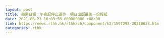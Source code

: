 ```yaml
---
layout: post
title: 蘋果日報：午夜起停止運作　明日出版最後一份報紙
date: 2021-06-23 16:03:56.000000000 +08:00
link: https://news.rthk.hk/rthk/ch/component/k2/1597298-20210623.htm
categories: rthk
---
```



